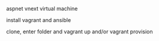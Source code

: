 aspnet vnext virtual machine

install vagrant and ansible

clone, enter folder and vagrant up and/or vagrant provision